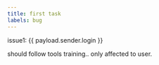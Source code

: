 ```yaml
---
title: first task
labels: bug
---
```

issue1: {{ payload.sender.login }}

should follow tools training..
only affected to user.

